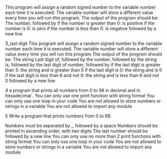 This program will assign a random signed number to the variable number each time it is executed.
The variable number will store a different value every time you will run this program.
The output of the program should be:
The number, followed by
if the number is greater than 0: is positive
if the number is 0: is zero
if the number is less than 0: is negative
followed by a new line
 
 3_last digit 
 This program will assign a random signed number to the variable number each time it is executed.
The variable number will store a different value every time you will run this program
The output of the program should be:
The string Last digit of, followed by
the number, followed by
the string is, followed by the last digit of number, followed by
if the last digit is greater than 5: the string and is greater than 5
if the last digit is 0: the string and is 0
if the last digit is less than 6 and not 0: the string and is less than 6 and not 0
followed by a new line

4
a program that prints all numbers from 0 to 98 in decimal and in hexadecimal .
You can only use one print function with string format
You can only use one loop in your code
You are not allowed to store numbers or strings in a variable
You are not allowed to import any module

5
Write a program that prints numbers from 0 to 99.

Numbers must be separated by ,, followed by a space
Numbers should be printed in ascending order, with two digits
The last number should be followed by a new line
You can only use no more than 2 print functions with string format
You can only use one loop in your code
You are not allowed to store numbers or strings in a variable
You are not allowed to import any module
